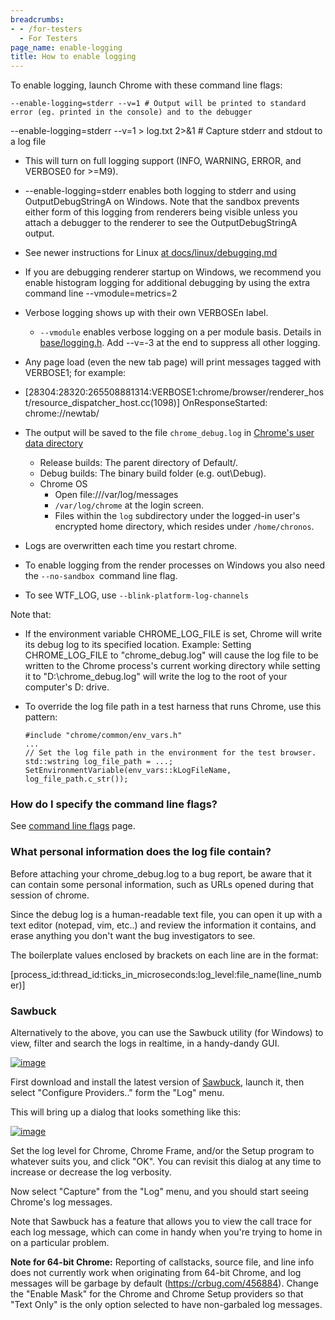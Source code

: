 ```yaml
---
breadcrumbs:
- - /for-testers
  - For Testers
page_name: enable-logging
title: How to enable logging
---
```


To enable logging, launch Chrome with these command line flags:

`--enable-logging=stderr --v=1 # Output will be printed to standard error (eg.
printed in the console) and to the debugger`

--enable-logging=stderr --v=1 &gt; log.txt 2&gt;&1 # Capture stderr and stdout
to a log file

*   This will turn on full logging support (INFO, WARNING, ERROR, and
            VERBOSE0 for &gt;=M9).
*   --enable-logging=stderr enables both logging to stderr and using
            OutputDebugStringA on Windows. Note that the sandbox prevents either
            form of this logging from renderers being visible unless you attach
            a debugger to the renderer to see the OutputDebugStringA output.
*   See newer instructions for Linux [at
            docs/linux/debugging.md](https://chromium.googlesource.com/chromium/src/+/lkgr/docs/linux/debugging.md#logging)
*   If you are debugging renderer startup on Windows, we recommend you
            enable histogram logging for additional debugging by using the extra
            command line --vmodule=metrics=2
*   Verbose logging shows up with their own VERBOSEn label.
    *   `--vmodule` enables verbose logging on a per module basis.
                Details in
                [base/logging.h](https://chromium.googlesource.com/chromium/src/+/HEAD/base/logging.h).
                Add --v=-3 at the end to suppress all other logging.
*   Any page load (even the new tab page) will print messages tagged
            with VERBOSE1; for example:
*   \[28304:28320:265508881314:VERBOSE1:chrome/browser/renderer_host/resource_dispatcher_host.cc(1098)\]
            OnResponseStarted: chrome://newtab/
*   The output will be saved to the file `chrome_debug.log` in [Chrome's
            user data directory](/user-experience/user-data-directory)
    *   Release builds: The parent directory of Default/.
    *   Debug builds: The binary build folder (e.g. out\\Debug).
    *   Chrome OS
        *   Open file:///var/log/messages
        *   `/var/log/chrome` at the login screen.
        *   Files within the `log` subdirectory under the logged-in
                    user's encrypted home directory, which resides under
                    `/home/chronos`.
*   Logs are overwritten each time you restart chrome.
*   To enable logging from the render processes on Windows you also need
            the `--no-sandbox `command line flag.

*   To see WTF_LOG, use `--blink-platform-log-channels`

Note that:

*   If the environment variable CHROME_LOG_FILE is set, Chrome will
            write its debug log to its specified location. Example: Setting
            CHROME_LOG_FILE to "chrome_debug.log" will cause the log file to be
            written to the Chrome process's current working directory while
            setting it to "D:\\chrome_debug.log" will write the log to the root
            of your computer's D: drive.
*   To override the log file path in a test harness that runs Chrome,
            use this pattern:

    ```none
    #include "chrome/common/env_vars.h"
    ...
    // Set the log file path in the environment for the test browser.
    std::wstring log_file_path = ...;
    SetEnvironmentVariable(env_vars::kLogFileName, log_file_path.c_str());
    ```

### How do I specify the command line flags?

See [command line flags](/developers/how-tos/run-chromium-with-flags) page.

### What personal information does the log file contain?

Before attaching your chrome_debug.log to a bug report, be aware that it can
contain some personal information, such as URLs opened during that session of
chrome.

Since the debug log is a human-readable text file, you can open it up with a
text editor (notepad, vim, etc..) and review the information it contains, and
erase anything you don't want the bug investigators to see.

The boilerplate values enclosed by brackets on each line are in the format:

\[process_id:thread_id:ticks_in_microseconds:log_level:file_name(line_number)\]

### Sawbuck

Alternatively to the above, you can use the Sawbuck utility (for Windows) to
view, filter and search the logs in realtime, in a handy-dandy GUI.

[<img alt="image"
src="https://sawbuck.googlecode.com/files/Sawbuck_screenshot.png">](https://sawbuck.googlecode.com/files/Sawbuck_screenshot.png)

First download and install the latest version of
[Sawbuck](https://github.com/google/sawbuck/releases/latest), launch it, then
select "Configure Providers.." form the "Log" menu.

This will bring up a dialog that looks something like this:

[<img alt="image" src="/for-testers/enable-logging/configure%20providers.png">
](/for-testers/enable-logging/configure%20providers.png)

Set the log level for Chrome, Chrome Frame, and/or the Setup program to whatever
suits you, and click "OK". You can revisit this dialog at any time to increase
or decrease the log verbosity.

Now select "Capture" from the "Log" menu, and you should start seeing Chrome's
log messages.

Note that Sawbuck has a feature that allows you to view the call trace for each
log message, which can come in handy when you're trying to home in on a
particular problem.

**Note for 64-bit Chrome:** Reporting of callstacks, source file, and line info
does not currently work when originating from 64-bit Chrome, and log messages
will be garbage by default (<https://crbug.com/456884>). Change the "Enable
Mask" for the Chrome and Chrome Setup providers so that "Text Only" is the only
option selected to have non-garbaled log messages.
